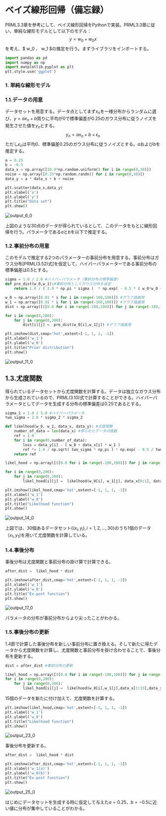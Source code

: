 # ベイズ線形回帰（備忘録）

PRML3.3章を参考にして、ベイズ線形回帰をPythonで実装。PRML3.3章に従い、単純な線形モデルとして以下のモデル：
$$
y=w_0+w_0x
$$
を考え、$ w_0 $、$ w_1 $の推定を行う。まずライブラリをインポートする。


```python
import pandas as pd
import numpy as np
import matplotlib.pyplot as plt
plt.style.use('ggplot') 
```

### 1. 単純な線形モデル

### 1.1.データの用意

データセットを用意する。データ点としてまず$x_n$を一様分布からランダムに選び、$y=ax_n+b$周りに平均が0で標準偏差が0.25のガウス分布に従うノイズを発生させた値を$y_n$とする。
$$
y_n = a x_n + b + \epsilon_n
$$
ただし$\epsilon_n$は平均0、標準偏差0.25のガウス分布に従うノイズとする。$a$および$b$を推定する。


```python
a = 0.25
b = -0.5
data_x = np.array([10.0*np.random.uniform() for i in range(0,30)])
noise = np.array([0.25*np.random.randn() for i in range(0,30)])
data_y = a * data_x + b + noise
```


```python
plt.scatter(data_x,data_y)
plt.xlabel('x')
plt.ylabel('y')
plt.title("Data set")
plt.show()
```

![output_6_0](https://user-images.githubusercontent.com/54795218/99033516-6b59e700-25be-11eb-83fc-1896031b4821.png)


上図のような30点のデータが得られているとして、このデータをもとに線形回帰を行う。パラメータである$a$と$b$を以下で推定する。

### 1.2.事前分布の用意

このモデルで推定する2つのパラメーターの事前分布を用意する。事前分布はガウス分布[PRML(3.52)式]を仮定して、ハイパーパラメーターである事前分布の標準偏差は0.5とする。


```python
sigma = 1.0 / 2.0 #ハイパーパラメータ（事前分布の標準偏差）
def pre_dist(w_0,w_1):#事前分布としてガウス分布を仮定
    return 1.0 / ( 2.0 * np.pi * sigma )  * np.exp( - 0.5 * ( w_0*w_0 + w_1*w_1 ) )
```


```python
w_0 = np.array([0.01 * i for i in range(-100,100)]) #グラフ描画用
w_1 = np.array([0.01 * i for i in range(-100,100)]) #グラフ描画用
dist = np.array([([0.0 for i in range(-100,100)]) for j in range(-100,100)]) #グラフ描画用

for i in range(0,200):
    for j in range(0,200):
        dist[i][j] =  pre_dist(w_0[i],w_1[j]) #グラフ描画用

plt.imshow(dist,cmap='hot',extent=[-1, 1, 1, -1])
plt.xlabel('w_1')
plt.ylabel('w_0')
plt.title("Prior distribution")
plt.show()
```

![output_11_0](https://user-images.githubusercontent.com/54795218/99033524-6eed6e00-25be-11eb-95f6-fa64ac1dfeea.png)


## 1.3.尤度関数

得られているデータセットから尤度関数を計算する。データは独立なガウス分布から生成されているので、PRML(3.10)式で計算することができる。ハイパーパラメータとしてデータを生成する分布の標準偏差は0.25であるとする。


```python
sigma_2 = 1.0 / 5.0 #ハイパーパラメータ
two_sigma = 2.0 * sigma_2 * sigma_2

def likelhood(w_0, w_1, data_x, data_y): #尤度関数
    number_of_data = len(data_x) #得られたデータの個数
    ref = 1.0
    for i in range(0,number_of_data):
        loss = data_y[i] - ( w_0 + data_x[i] * w_1 )
        ref *= 1.0 / np.sqrt( two_sigma * np.pi ) * np.exp( - 0.5 / two_sigma * loss * loss )    
    return ref
```


```python
likel_hood = np.array([([0.0 for i in range(-100,100)]) for j in range(-100,100)]) #グラフ描画用

for i in range(0,200):
    for j in range(0,200):
        likel_hood[i][j] =  likelhood(w_0[i], w_1[j], data_x[0:1], data_y[0:1] ) #グラフ描画用

plt.imshow(likel_hood,cmap='hot',extent=[-1, 1, 1, -1])
plt.xlabel('w_1')
plt.ylabel('w_0')
plt.title("Likelhood function")
plt.show()
```

![output_14_0](https://user-images.githubusercontent.com/54795218/99033529-7280f500-25be-11eb-896b-e0e8c922d663.png)


上図では、30個あるデータセット$\{(x_i,y_i),i=1,2,...,30\}$のうち1個のデータ$（x_1,y_1)$を用いて尤度関数を計算している。

### 1.4.事後分布

事後分布は尤度関数と事前分布の掛け算で計算できる。


```python
after_dist =  likel_hood * dist

plt.imshow(after_dist,cmap='hot',extent=[-1, 1, 1, -1])
plt.xlabel('w_1')
plt.ylabel('w_0')
plt.title("Ex-post function")
plt.show()
```


![output_17_0](https://user-images.githubusercontent.com/54795218/99033530-73198b80-25be-11eb-82c0-69d80b489a92.png)


パラメータの分布が事前分布からより尖ったことがわかる。

### 1.5.事後分布の更新

1.4節で計算した事後分布を新しい事前分布に置き換える。そして新たに得たデータから尤度関数を計算し、尤度関数と事前分布を掛け合わせることで、事後分布を更新する。


```python
dist = after_dist #事前分布の更新
```


```python
likel_hood = np.array([([0.0 for i in range(-100,100)]) for j in range(-100,100)]) #グラフ描画用
for i in range(0,200):
    for j in range(0,200):
        likel_hood[i][j] =  likelhood(w_0[i],w_1[j],data_x[1:15],data_y[1:15]) #グラフ描画用
```

15個のデータを新たに付け加えて、尤度関数を計算する。


```python
plt.imshow(likel_hood,cmap='hot',extent=[-1, 1, 1, -1])
plt.xlabel('w_1')
plt.ylabel('w_0')
plt.title("Likelhood function")
plt.show()
```


![output_23_0](https://user-images.githubusercontent.com/54795218/99033531-73b22200-25be-11eb-9c8a-66b21148a06b.png)



事後分布を更新する。


```python
after_dist =  likel_hood * dist

plt.imshow(after_dist,cmap='hot',extent=[-1, 1, 1, -1])
plt.xlabel('w_1(a)')
plt.ylabel('w_0(b)')
plt.title("Ex-post function")
plt.show()
```


![output_25_0](https://user-images.githubusercontent.com/54795218/99033532-73b22200-25be-11eb-86f1-e48578d07c6a.png)


はじめにデータセットを生成する時に仮定して与えた$a=0.25、b=-0.5$に近い値に分布が集中していることがわかる。
